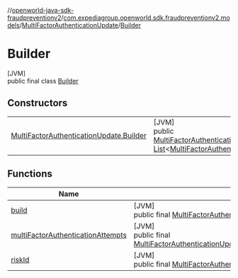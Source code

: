 //[openworld-java-sdk-fraudpreventionv2](../../../../index.md)/[com.expediagroup.openworld.sdk.fraudpreventionv2.models](../../index.md)/[MultiFactorAuthenticationUpdate](../index.md)/[Builder](index.md)

# Builder

[JVM]\
public final class [Builder](index.md)

## Constructors

| | |
|---|---|
| [MultiFactorAuthenticationUpdate.Builder](-multi-factor-authentication-update.-builder.md) | [JVM]<br>public [MultiFactorAuthenticationUpdate.Builder](index.md)[MultiFactorAuthenticationUpdate.Builder](-multi-factor-authentication-update.-builder.md)([String](https://docs.oracle.com/javase/8/docs/api/java/lang/String.html)riskId, [List](https://docs.oracle.com/javase/8/docs/api/java/util/List.html)&lt;[MultiFactorAuthenticationAttempt](../../-multi-factor-authentication-attempt/index.md)&gt;multiFactorAuthenticationAttempts) |

## Functions

| Name | Summary |
|---|---|
| [build](build.md) | [JVM]<br>public final [MultiFactorAuthenticationUpdate](../index.md)[build](build.md)() |
| [multiFactorAuthenticationAttempts](multi-factor-authentication-attempts.md) | [JVM]<br>public final [MultiFactorAuthenticationUpdate.Builder](index.md)[multiFactorAuthenticationAttempts](multi-factor-authentication-attempts.md)([List](https://docs.oracle.com/javase/8/docs/api/java/util/List.html)&lt;[MultiFactorAuthenticationAttempt](../../-multi-factor-authentication-attempt/index.md)&gt;multiFactorAuthenticationAttempts) |
| [riskId](risk-id.md) | [JVM]<br>public final [MultiFactorAuthenticationUpdate.Builder](index.md)[riskId](risk-id.md)([String](https://docs.oracle.com/javase/8/docs/api/java/lang/String.html)riskId) |
